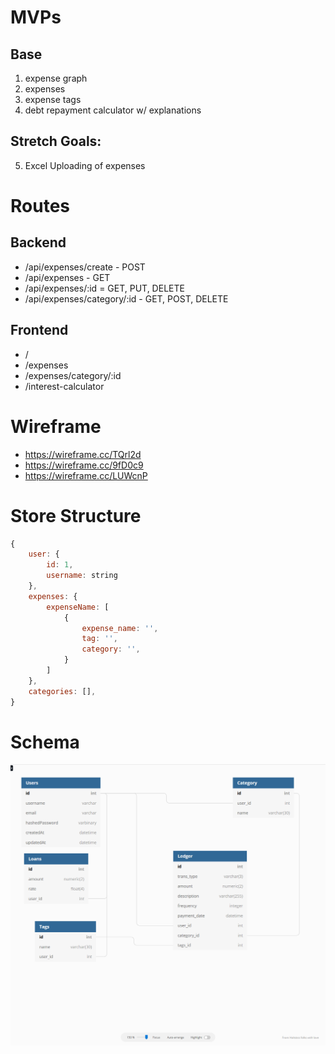 # MVPs
## Base
1. expense graph
2. expenses
3. expense tags
4. debt repayment calculator w/ explanations

## Stretch Goals:
5. Excel Uploading of expenses

# Routes

## Backend
- /api/expenses/create - POST
- /api/expenses - GET
- /api/expenses/:id = GET, PUT, DELETE
- /api/expenses/category/:id - GET, POST, DELETE

## Frontend
- /
- /expenses
- /expenses/category/:id
- /interest-calculator

# Wireframe
- https://wireframe.cc/TQrl2d
- https://wireframe.cc/9fD0c9
- https://wireframe.cc/LUWcnP

# Store Structure
```javascript
{
    user: {
        id: 1,
        username: string
    },
    expenses: {
        expenseName: [
            {
                expense_name: '',
                tag: '',
                category: '',
            }
        ]
    },
    categories: [],
}
```

# Schema
![alt text](Budgeteer.png "Database")
